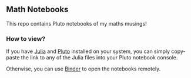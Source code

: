 ## Math Notebooks

This repo contains Pluto notebooks of my maths musings! 

### How to view?

If you have [Julia](https://julialang.org/) and [Pluto](https://plutojl.org) installed on your system, you can simply copy-paste the link to any of the Julia files into your Pluto notebook console. 

Otherwise, you can use [Binder](https://hub.ovh2.mybinder.org/user/fonsp-pluto-on-binder-un9ly7fc/pluto/?token=Fe4_k8llQPqlrXTCma_ZuQ) to open the notebooks remotely.
